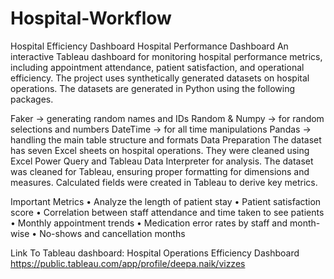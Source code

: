 # Hospital-Workflow
Hospital Efficiency Dashboard
Hospital Performance Dashboard
An interactive Tableau dashboard for monitoring hospital performance metrics, including appointment attendance, patient satisfaction, and operational efficiency. The project uses synthetically generated datasets on hospital operations.
The datasets are generated in Python using the following packages.

Faker -> generating random names and IDs
Random & Numpy -> for random selections and numbers
DateTime -> for all time manipulations
Pandas -> handling the main table structure and formats
Data Preparation
The dataset has seven Excel sheets on hospital operations. They were cleaned using Excel Power Query and Tableau Data Interpreter for analysis. The dataset was cleaned for Tableau, ensuring proper formatting for dimensions and measures. Calculated fields were created  in Tableau to derive key metrics. 

Important Metrics
•	Analyze the length of patient stay
•	Patient satisfaction score
•	Correlation between staff attendance and time taken to see patients
•	Monthly appointment trends
•	Medication error rates by staff and month-wise
•	No-shows and cancellation months

Link To Tableau dashboard: Hospital Operations Efficiency Dashboard
https://public.tableau.com/app/profile/deepa.naik/vizzes




